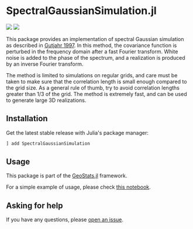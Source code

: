 # SpectralGaussianSimulation.jl

[![][travis-img]][travis-url] [![][codecov-img]][codecov-url]

This package provides an implementation of spectral Gaussian simulation
as described in [Gutjahr 1997](https://link.springer.com/article/10.1007/BF02769641).
In this method, the covariance function is perturbed in the frequency
domain after a fast Fourier transform. White noise is added to the phase
of the spectrum, and a realization is produced by an inverse Fourier transform.

The method is limited to simulations on regular grids, and care must be taken
to make sure that the correlation length is small enough compared to the grid
size. As a general rule of thumb, try to avoid correlation lengths greater than
1/3 of the grid. The method is extremely fast, and can be used to generate large
3D realizations.

## Installation

Get the latest stable release with Julia's package manager:

```julia
] add SpectralGaussianSimulation
```

## Usage

This package is part of the [GeoStats.jl](https://github.com/juliohm/GeoStats.jl) framework.

For a simple example of usage, please check [this notebook](https://nbviewer.jupyter.org/github/juliohm/SpectralGaussianSimulation.jl/blob/master/docs/Usage.ipynb).

## Asking for help

If you have any questions, please [open an issue](https://github.com/juliohm/SpectralGaussianSimulation.jl/issues).

[travis-img]: https://travis-ci.org/juliohm/SpectralGaussianSimulation.jl.svg?branch=master
[travis-url]: https://travis-ci.org/juliohm/SpectralGaussianSimulation.jl

[codecov-img]: https://codecov.io/gh/juliohm/SpectralGaussianSimulation.jl/branch/master/graph/badge.svg
[codecov-url]: https://codecov.io/gh/juliohm/SpectralGaussianSimulation.jl
